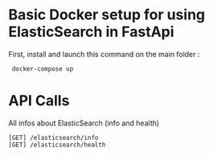 # Basic Docker setup for using ElasticSearch in FastApi

First, install and launch this command on the main folder : 

```
 docker-compose up
```

# API Calls

All infos about ElasticSearch (info and health)

```
[GET] /elasticsearch/info
[GET] /elasticsearch/health
```